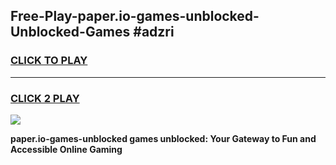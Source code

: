 
## Free-Play-paper.io-games-unblocked-Unblocked-Games #adzri
<h3>
<a href="https://news.freeplayer.one?title=paper.io-games-unblocked&ref=8M">CLICK TO PLAY</a></h3>
<hr>

<h3>
<a href="https://news.freeplayer.one?title=paper.io-games-unblocked&ref=8M">CLICK 2 PLAY</a>
  
</h3>

<a href="https://news.freeplayer.one?title=paper.io-games-unblocked&ref=8M"><img src="https://clearcache.store/games.png"></a>


**paper.io-games-unblocked games unblocked: Your Gateway to Fun and Accessible Online Gaming**
